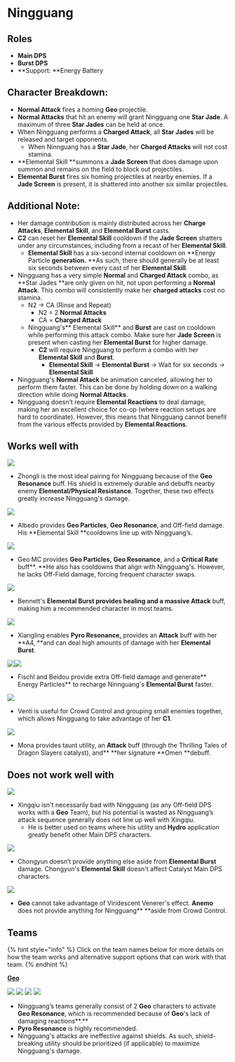 # Ningguang

## Roles

* **Main DPS**
* **Burst DPS**
* **Support: **Energy Battery

## Character Breakdown:

* **Normal Attack** fires a homing **Geo** projectile.
* **Normal Attacks** that hit an enemy will grant Ningguang one **Star Jade**. A maximum of three **Star Jades** can be held at once.&#x20;
* When Ningguang performs a **Charged Attack**, all **Star Jades** will be released and target opponents.
  * When Ninnguang has a **Star Jade**, her **Charged Attacks** will not cost stamina.
* **Elemental Skill **summons a **Jade Screen** that does damage upon summon and remains on the field to block out projectiles.
* **Elemental Burst** fires six homing projectiles at nearby enemies. If a **Jade Screen** is present, it is shattered into another six similar projectiles.

## Additional Note:

* Her damage contribution is mainly distributed across her **Charge Attacks**, **Elemental Skill**, and **Elemental Burst** casts.
* **C2** can reset her **Elemental Skill** cooldown if the **Jade Screen** shatters under any circumstances, including from a recast of her **Elemental Skill**.
  * **Elemental Skill** has a six-second internal cooldown on **Energy Particle **generation.** **As such, there should generally be at least six seconds between every cast of her **Elemental Skill**.
* Ningguang has a very simple **Normal** and **Charged Attack** combo, as **Star Jades **are only given on hit, not upon performing a **Normal Attack**. This combo will consistently make her **charged attacks** cost no stamina.
  * N2 → CA (Rinse and Repeat)
    * N2  = 2 **Normal Attacks**
    * CA = **Charged Attack**
  * Ningguang's** Elemental Skill** and **Burst** are cast on cooldown while performing this attack combo. Make sure her **Jade Screen** is present when casting her **Elemental Burst** for higher damage.
    * **C2** will require Ningguang to perform a combo with her **Elemental Skill** and **Burst**.
      * **Elemental Skill** → **Elemental Burst** → Wait for six seconds → **Elemental Skill**
* Ningguang's **Normal Attack** be animation canceled, allowing her to perform them faster. This can be done by holding down on a walking direction while doing **Normal Attacks**.
* Ningguang doesn’t require **Elemental Reactions** to deal damage, making her an excellent choice for co-op (where reaction setups are hard to coordinate). However, this means that Ningguang cannot benefit from the various effects provided by **Elemental Reactions**.

## Works well with

![](../../.gitbook/assets/UI\_AvatarIcon\_Zhongli.png)

* Zhongli is the most ideal pairing for Ningguang because of the **Geo Resonance** buff. His shield is extremely durable and debuffs nearby enemy **Elemental/Physical Resistance**. Together, these two effects greatly increase Ningguang's damage.

![](../../.gitbook/assets/UI\_AvatarIcon\_Albedo.png)

* Albedo provides **Geo Particles**, **Geo Resonance**, and Off-field damage. His **Elemental Skill **cooldowns line up with Ningguang’s.&#x20;

![](../../.gitbook/assets/UI\_AvatarIcon\_Aether\_Geo.png)

* Geo MC provides **Geo Particles,** **Geo Resonance**, and a **Critical Rate** buff**. **He also has cooldowns that align with Ningguang's. However, he lacks Off-Field damage, forcing frequent character swaps.

![](../../.gitbook/assets/UI\_AvatarIcon\_Bennett.png)

* Bennett's **Elemental Burst **provides healing and a massive** Attack** buff, making him a recommended character in most teams.

![](../../.gitbook/assets/UI\_AvatarIcon\_Xiangling.png)

* Xiangling enables **Pyro Resonance,** provides an **Attack** buff with her **A4, **and can deal high amounts of damage with her **Elemental Burst**.

![](../../.gitbook/assets/UI\_AvatarIcon\_Beidou.png)![](../../.gitbook/assets/UI\_AvatarIcon\_Fischl.png)

* Fischl and Beidou provide extra Off-field damage and generate** Energy Particles** to recharge Ninnguang's **Elemental Burst** faster.

![](../../.gitbook/assets/UI\_AvatarIcon\_Venti.png)

* Venti is useful for Crowd Control and grouping small enemies together, which allows Ningguang to take advantage of her **C1**.

![](../../.gitbook/assets/UI\_AvatarIcon\_Mona.png)

* Mona provides taunt utility, an **Attack** buff (through the Thrilling Tales of Dragon Slayers catalyst), and** **her signature **Omen **debuff.

## Does not work well with

![](../../.gitbook/assets/UI\_AvatarIcon\_Xingqiu.png)

* Xingqiu isn't necessarily bad with Ningguang (as any Off-field DPS works with a **Geo** Team), but his potential is wasted as Ningguang’s attack sequence generally does not line up well with Xingqiu.
  * He is better used on teams where his utility and **Hydro** application greatly benefit other Main DPS characters.

![](../../.gitbook/assets/UI\_AvatarIcon\_Chongyun.png)

* Chongyun doesn’t provide anything else aside from **Elemental Burst** damage. Chongyun's **Elemental Skill** doesn't affect Catalyst Main DPS characters.

![](../../.gitbook/assets/Element\_Anemo.webp)

* **Geo** cannot take advantage of Viridescent Venerer's effect. **Anemo** does not provide anything for Ningguang** **aside from Crowd Control.

## Teams

{% hint style="info" %}
Click on the team names below for more details on how the team works and alternative support options that can work with that team.
{% endhint %}

****[**Geo**](../../teams/geo.md)****

![](../../.gitbook/assets/UI\_AvatarIcon\_Ningguang.png) ![](../../.gitbook/assets/UI\_AvatarIcon\_Zhongli.png) ![](../../.gitbook/assets/UI\_AvatarIcon\_Xiangling.png) ![](../../.gitbook/assets/UI\_AvatarIcon\_Bennett.png)&#x20;

* Ningguang’s teams generally consist of 2 **Geo** characters to activate **Geo Resonance**, which is recommended because of **Geo**'s lack of damaging reactions**.**&#x20;
* **Pyro Resonance** is highly recommended.
* Ningguang's attacks are ineffective against shields. As such, shield-breaking utility should be prioritized (if applicable) to maximize Ningguang's damage.
